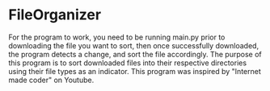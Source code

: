 # FileOrganizer
For the program to work, you need to be running main.py prior to downloading the file you want to sort, 
then once successfully downloaded, the program detects a change, and sort the file accordingly.
The purpose of this program is to sort downloaded files into their respective directories using their file types as an indicator.
This program was inspired by  "Internet made coder" on Youtube.
